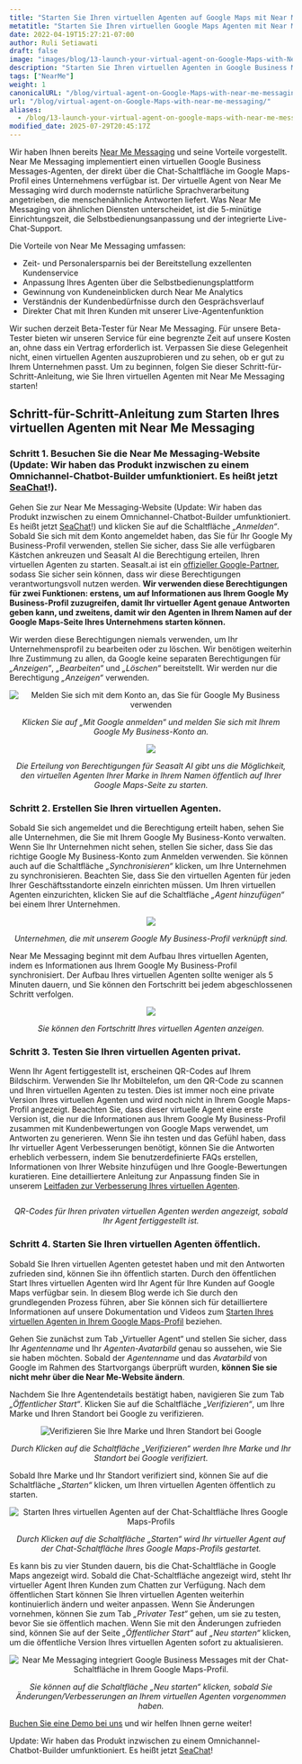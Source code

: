 ```yaml
---
title: "Starten Sie Ihren virtuellen Agenten auf Google Maps mit Near Me Messaging"
metatitle: "Starten Sie Ihren virtuellen Google Maps Agenten mit Near Me Messaging"
date: 2022-04-19T15:27:21-07:00
author: Ruli Setiawati
draft: false
image: "images/blog/13-launch-your-virtual-agent-on-Google-Maps-with-Near-Me-Messaging/thumbnail.png"
description: "Starten Sie Ihren virtuellen Agenten in Google Business Messages mit Near Me Messaging."
tags: ["NearMe"]
weight: 1 
canonicalURL: "/blog/virtual-agent-on-Google-Maps-with-near-me-messaging/"
url: "/blog/virtual-agent-on-Google-Maps-with-near-me-messaging/"
aliases:
  - /blog/13-launch-your-virtual-agent-on-google-maps-with-near-me-messaging/
modified_date: 2025-07-29T20:45:17Z
---
```


Wir haben Ihnen bereits [Near Me Messaging](https://seasalt.ai/blog/12-near-me-messaging-google-business-messages/) und seine Vorteile vorgestellt. Near Me Messaging implementiert einen virtuellen Google Business Messages-Agenten, der direkt über die Chat-Schaltfläche im Google Maps-Profil eines Unternehmens verfügbar ist. Der virtuelle Agent von Near Me Messaging wird durch modernste natürliche Sprachverarbeitung angetrieben, die menschenähnliche Antworten liefert. Was Near Me Messaging von ähnlichen Diensten unterscheidet, ist die 5-minütige Einrichtungszeit, die Selbstbedienungsanpassung und der integrierte Live-Chat-Support.

Die Vorteile von Near Me Messaging umfassen:
- Zeit- und Personalersparnis bei der Bereitstellung exzellenten Kundenservice
- Anpassung Ihres Agenten über die Selbstbedienungsplattform
- Gewinnung von Kundeneinblicken durch Near Me Analytics
- Verständnis der Kundenbedürfnisse durch den Gesprächsverlauf
- Direkter Chat mit Ihren Kunden mit unserer Live-Agentenfunktion

Wir suchen derzeit Beta-Tester für Near Me Messaging. Für unsere Beta-Tester bieten wir unseren Service für eine begrenzte Zeit auf unsere Kosten an, ohne dass ein Vertrag erforderlich ist. Verpassen Sie diese Gelegenheit nicht, einen virtuellen Agenten auszuprobieren und zu sehen, ob er gut zu Ihrem Unternehmen passt. Um zu beginnen, folgen Sie dieser Schritt-für-Schritt-Anleitung, wie Sie Ihren virtuellen Agenten mit Near Me Messaging starten!


## Schritt-für-Schritt-Anleitung zum Starten Ihres virtuellen Agenten mit Near Me Messaging

### Schritt 1. Besuchen Sie die Near Me Messaging-Website (Update: Wir haben das Produkt inzwischen zu einem Omnichannel-Chatbot-Builder umfunktioniert. Es heißt jetzt [SeaChat](https://chat.seasalt.ai/?utm_source=blog)!).

Gehen Sie zur Near Me Messaging-Website (Update: Wir haben das Produkt inzwischen zu einem Omnichannel-Chatbot-Builder umfunktioniert. Es heißt jetzt [SeaChat](https://chat.seasalt.ai/?utm_source=blog)!) und klicken Sie auf die Schaltfläche *„Anmelden“*. Sobald Sie sich mit dem Konto angemeldet haben, das Sie für Ihr Google My Business-Profil verwenden, stellen Sie sicher, dass Sie alle verfügbaren Kästchen ankreuzen und Seasalt AI die Berechtigung erteilen, Ihren virtuellen Agenten zu starten. Seasalt.ai ist ein [offizieller Google-Partner](https://developers.google.com/business-communications/business-messages/partners), sodass Sie sicher sein können, dass wir diese Berechtigungen verantwortungsvoll nutzen werden. **Wir verwenden diese Berechtigungen für zwei Funktionen: erstens, um auf Informationen aus Ihrem Google My Business-Profil zuzugreifen, damit Ihr virtueller Agent genaue Antworten geben kann, und zweitens, damit wir den Agenten in Ihrem Namen auf der Google Maps-Seite Ihres Unternehmens starten können.**

Wir werden diese Berechtigungen niemals verwenden, um Ihr Unternehmensprofil zu bearbeiten oder zu löschen. Wir benötigen weiterhin Ihre Zustimmung zu allen, da Google keine separaten Berechtigungen für *„Anzeigen“*, *„Bearbeiten“* und *„Löschen“* bereitstellt. Wir werden nur die Berechtigung *„Anzeigen“* verwenden.

<center>
<img src="/images/blog/13-launch-your-virtual-agent-on-Google-Maps-with-Near-Me-Messaging/2-sign-in.png" alt="Melden Sie sich mit dem Konto an, das Sie für Google My Business verwenden"/>

*Klicken Sie auf „Mit Google anmelden“ und melden Sie sich mit Ihrem Google My Business-Konto an.*
</center>

<center>
<img src="/images/blog/13-launch-your-virtual-agent-on-Google-Maps-with-Near-Me-Messaging/3-permissions.png"/>

*Die Erteilung von Berechtigungen für Seasalt AI gibt uns die Möglichkeit, den virtuellen Agenten Ihrer Marke in Ihrem Namen öffentlich auf Ihrer Google Maps-Seite zu starten.*
</center>


### Schritt 2. Erstellen Sie Ihren virtuellen Agenten.

Sobald Sie sich angemeldet und die Berechtigung erteilt haben, sehen Sie alle Unternehmen, die Sie mit Ihrem Google My Business-Konto verwalten. Wenn Sie Ihr Unternehmen nicht sehen, stellen Sie sicher, dass Sie das richtige Google My Business-Konto zum Anmelden verwenden. Sie können auch auf die Schaltfläche *„Synchronisieren“* klicken, um Ihre Unternehmen zu synchronisieren. Beachten Sie, dass Sie den virtuellen Agenten für jeden Ihrer Geschäftsstandorte einzeln einrichten müssen. Um Ihren virtuellen Agenten einzurichten, klicken Sie auf die Schaltfläche *„Agent hinzufügen“* bei einem Ihrer Unternehmen.

<center>
<img src="/images/blog/13-launch-your-virtual-agent-on-Google-Maps-with-Near-Me-Messaging/4-business-locations.png"/>

*Unternehmen, die mit unserem Google My Business-Profil verknüpft sind.*
</center>

Near Me Messaging beginnt mit dem Aufbau Ihres virtuellen Agenten, indem es Informationen aus Ihrem Google My Business-Profil synchronisiert. Der Aufbau Ihres virtuellen Agenten sollte weniger als 5 Minuten dauern, und Sie können den Fortschritt bei jedem abgeschlossenen Schritt verfolgen.


<center>
<img src="/images/blog/13-launch-your-virtual-agent-on-Google-Maps-with-Near-Me-Messaging/5-virtual-agent-building.png"/>

*Sie können den Fortschritt Ihres virtuellen Agenten anzeigen.*
</center>

### Schritt 3. Testen Sie Ihren virtuellen Agenten privat.

Wenn Ihr Agent fertiggestellt ist, erscheinen QR-Codes auf Ihrem Bildschirm. Verwenden Sie Ihr Mobiltelefon, um den QR-Code zu scannen und Ihren virtuellen Agenten zu testen. Dies ist immer noch eine private Version Ihres virtuellen Agenten und wird noch nicht in Ihrem Google Maps-Profil angezeigt. Beachten Sie, dass dieser virtuelle Agent eine erste Version ist, die nur die Informationen aus Ihrem Google My Business-Profil zusammen mit Kundenbewertungen von Google Maps verwendet, um Antworten zu generieren. Wenn Sie ihn testen und das Gefühl haben, dass Ihr virtueller Agent Verbesserungen benötigt, können Sie die Antworten erheblich verbessern, indem Sie benutzerdefinierte FAQs erstellen, Informationen von Ihrer Website hinzufügen und Ihre Google-Bewertungen kuratieren. Eine detailliertere Anleitung zur Anpassung finden Sie in unserem [Leitfaden zur Verbesserung Ihres virtuellen Agenten](https://wiki.seasalt.ai/nearme/maintain_agent/improve_agent/).

<center>
<img src="/images/blog/13-launch-your-virtual-agent-on-Google-Maps-with-Near-Me-Messaging/6-agent-built.png" alt=""/>

*QR-Codes für Ihren privaten virtuellen Agenten werden angezeigt, sobald Ihr Agent fertiggestellt ist.*
</center>

### Schritt 4. Starten Sie Ihren virtuellen Agenten öffentlich.


Sobald Sie Ihren virtuellen Agenten getestet haben und mit den Antworten zufrieden sind, können Sie ihn öffentlich starten. Durch den öffentlichen Start Ihres virtuellen Agenten wird Ihr Agent für Ihre Kunden auf Google Maps verfügbar sein. In diesem Blog werde ich Sie durch den grundlegenden Prozess führen, aber Sie können sich für detailliertere Informationen auf unsere Dokumentation und Videos zum [Starten Ihres virtuellen Agenten in Ihrem Google Maps-Profil](https://wiki.seasalt.ai/nearme/setup/03-publish_agent/) beziehen.

Gehen Sie zunächst zum Tab „Virtueller Agent“ und stellen Sie sicher, dass Ihr *Agentenname* und Ihr *Agenten-Avatarbild* genau so aussehen, wie Sie sie haben möchten. Sobald der *Agentenname* und das *Avatarbild* von Google im Rahmen des Startvorgangs überprüft wurden, **können Sie sie nicht mehr über die Near Me-Website ändern**.

Nachdem Sie Ihre Agentendetails bestätigt haben, navigieren Sie zum Tab *„Öffentlicher Start“*. Klicken Sie auf die Schaltfläche *„Verifizieren“*, um Ihre Marke und Ihren Standort bei Google zu verifizieren.

<center>
<img src="/images/blog/13-launch-your-virtual-agent-on-Google-Maps-with-Near-Me-Messaging/7-verification.png" alt="Verifizieren Sie Ihre Marke und Ihren Standort bei Google"/>

*Durch Klicken auf die Schaltfläche „Verifizieren“ werden Ihre Marke und Ihr Standort bei Google verifiziert.*
</center>

Sobald Ihre Marke und Ihr Standort verifiziert sind, können Sie auf die Schaltfläche *„Starten“* klicken, um Ihren virtuellen Agenten öffentlich zu starten.

<center>
<img src="/images/blog/13-launch-your-virtual-agent-on-Google-Maps-with-Near-Me-Messaging/8-launch.png" alt="Starten Ihres virtuellen Agenten auf der Chat-Schaltfläche Ihres Google Maps-Profils"/>

*Durch Klicken auf die Schaltfläche „Starten“ wird Ihr virtueller Agent auf der Chat-Schaltfläche Ihres Google Maps-Profils gestartet.*
</center>

Es kann bis zu vier Stunden dauern, bis die Chat-Schaltfläche in Google Maps angezeigt wird. Sobald die Chat-Schaltfläche angezeigt wird, steht Ihr virtueller Agent Ihren Kunden zum Chatten zur Verfügung. Nach dem öffentlichen Start können Sie Ihren virtuellen Agenten weiterhin kontinuierlich ändern und weiter anpassen. Wenn Sie Änderungen vornehmen, können Sie zum Tab *„Privater Test“* gehen, um sie zu testen, bevor Sie sie öffentlich machen. Wenn Sie mit den Änderungen zufrieden sind, können Sie auf der Seite *„Öffentlicher Start“* auf *„Neu starten“* klicken, um die öffentliche Version Ihres virtuellen Agenten sofort zu aktualisieren.

<center>
<img src="/images/blog/13-launch-your-virtual-agent-on-Google-Maps-with-Near-Me-Messaging/9-relaunch.png" alt="Near Me Messaging integriert Google Business Messages mit der Chat-Schaltfläche in Ihrem Google Maps-Profil."/>

*Sie können auf die Schaltfläche „Neu starten“ klicken, sobald Sie Änderungen/Verbesserungen an Ihrem virtuellen Agenten vorgenommen haben.*
</center>

[Buchen Sie eine Demo bei uns](https://meetings.hubspot.com/seasalt-ai/seasalt-meeting) und wir helfen Ihnen gerne weiter!

Update: Wir haben das Produkt inzwischen zu einem Omnichannel-Chatbot-Builder umfunktioniert. Es heißt jetzt [SeaChat](https://chat.seasalt.ai/?utm_source=blog)!
